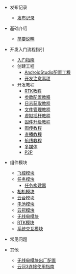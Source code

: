 - 发布记录
	- [发布记录](note/发布记录.md)

- 基础介绍
	- [简要说明](base/SDK简要说明.md)

- 开发入门流程指引
	- [入门指南](guide/DevelopmentGuide.md)
	- 创建工程
		- [AndroidStudio配置工程](guide/AndroidStudioGuide.md)
		- [开发注意事项](guide/MattersNeedAttention.md)
	- 开发教程
		- [RTK教程](guide/module/RTK.md)
		- [参数配置教程](guide/module/ParamConfig.md)
		- [日志获取教程](guide/module/LogcatConfig.md)
		- [文件管理教程](guide/module/FileManager.md)
		- [虚拟摇杆教程](guide/module/VirtualStick.md)
		- [固件升级教程]()
		- [图传教程]()
		- [直播教程]()
		- [航线教程]()
		- [多媒体]()
		- [P2P]()

- 组件模块
	- [飞控模块](component/fc/all.md)
	- [任务模块](component/mission/all.md)
	  - [任务构建器](component/mission/MissionBuilder.md)
	- [相机模块](component/camera/all.md)
	- [云台模块](component/gimbal/all.md)
	- [电池模块](component/battery/all.md)
	- [云冠模块](component/crest/all.md)
	- [无线电模块](component/airlink/all.md)
	- [RTK模块](component/rtk/all.md)
	- [系统交互模块](component/system/all.md)

- 常见问题
- 其他
	- [无线电模块出厂配置](other/WirelessConfigureGuide.md)
	- [云冠3连接使用指南](other/云冠3连接使用指南.md)
